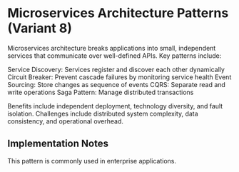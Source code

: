 # Microservices Architecture Patterns (Variant 8)

Microservices architecture breaks applications into small, independent services that communicate over well-defined APIs. Key patterns include:

Service Discovery: Services register and discover each other dynamically
Circuit Breaker: Prevent cascade failures by monitoring service health
Event Sourcing: Store changes as sequence of events
CQRS: Separate read and write operations
Saga Pattern: Manage distributed transactions

Benefits include independent deployment, technology diversity, and fault isolation.
Challenges include distributed system complexity, data consistency, and operational overhead.

## Implementation Notes

This pattern is commonly used in enterprise applications.